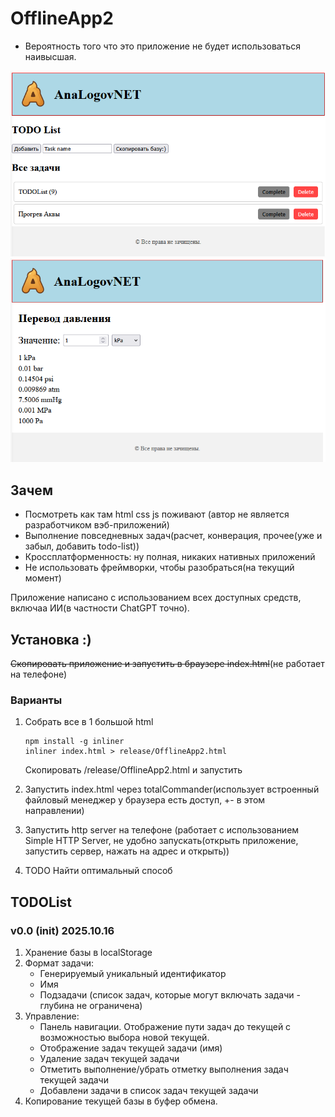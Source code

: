 # OfflineApp2

* Вероятность того что это приложение не будет использоваться наивысшая.

<img src="readmeSource/todoView.PNG" alt="Photo"  width="600">
<img src="readmeSource/pressureView.PNG" alt="Photo"  width="600">

## Зачем

* Посмотреть как там html css js поживают (автор не является разработчиком вэб-приложений)
* Выполнение повседневных задач(расчет, конверация, прочее(уже и забыл, добавить todo-list))
* Кроссплатформенность: ну полная, никаких нативных приложений
* Не использовать фреймворки, чтобы разобраться(на текущий момент)

Приложение написано с использованием всех доступных средств, включаа ИИ(в частности ChatGPT точно).

## Установка :)

~~Скопировать приложение и запустить в браузере index.html~~(не работает на телефоне)

### Варианты

1. Собрать все в 1 большой html

    ```console
    npm install -g inliner
    inliner index.html > release/OfflineApp2.html
    ```

    Скопировать /release/OfflineApp2.html и запустить

2. Запустить index.html через totalCommander(использует встроенный файловый менеджер у браузера есть доступ, +- в этом направлении)
3. Запустить http server на телефоне (работает с использованием Simple HTTP Server, не удобно запускать(открыть приложение, запустить сервер, нажать на адрес и открыть))
4. TODO Найти оптимальный способ

## TODOList
### v0.0 (init) 2025.10.16
1. Хранение базы в localStorage
2. Формат задачи:
    * Генерируемый уникальный идентификатор
    * Имя 
    * Подзадачи (список задач, которые могут включать задачи - глубина не ограничена)
3. Управление:
    * Панель навигации. Отображение пути задач до текущей с возможностью выбора новой текущей.
    * Отображение задач текущей задачи (имя)
    * Удаление задач текущей задачи
    * Отметить выполнение/убрать отметку выполнения задач текущей задачи
    * Добавлени задачи в список задач текущей задачи
4. Копирование текущей базы в буфер обмена.

